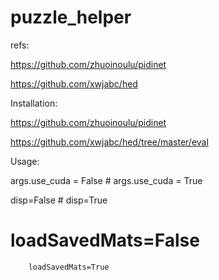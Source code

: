 # puzzle_helper


refs:

https://github.com/zhuoinoulu/pidinet

https://github.com/xwjabc/hed





Installation:

https://github.com/zhuoinoulu/pidinet

https://github.com/xwjabc/hed/tree/master/eval



Usage:

args.use_cuda = False
	# args.use_cuda = True
  
  disp=False
	# disp=True
  
  # loadSavedMats=False
		loadSavedMats=True
    
    

